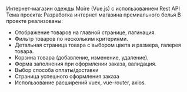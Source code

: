 Интернет-магазин одежды Moire (Vue.js) с использованием Rest API
Тема проекта: Разработка интернет магазина премиального белья
В проекте реализованы: 
- Отображение товаров на главной странице, пагинация.
- Фильтр товаров по нескольким критериями.
- Детальная страница товара с выбором цвета и размера, галерея товара.
- Корзина товара (добавление, изменение, удаление).
- Форма заполнения при оформлении заказа, валидация.
- Выбор способа оплаты/доставки
- Страница успешного оформления заказа
- Использование расширений vuex, vue-router, axios.
